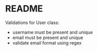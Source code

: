 # README

Validations for User class:
- username must be present and unique
- email must be present and unique
- validate email format using regex